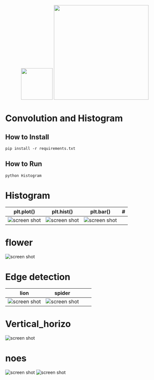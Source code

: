 <p align="center"><a href="https://www.opencv.org" target="_blank"><img src="https://upload.wikimedia.org/wikipedia/commons/thumb/3/32/OpenCV_Logo_with_text_svg_version.svg/270px-OpenCV_Logo_with_text_svg_version.svg.png" width="100"></a>
<a href="https://matplotlib.org" target="_blank"><img src="https://matplotlib.org/stable/_images/sphx_glr_logos2_003.png" width="300"></a>

# Convolution and Histogram

## How to Install
```
pip install -r requirements.txt
```

## How to Run

```
python Histogram

```

# **Histogram**

| plt.plot()     |plt.hist()          | plt.bar() | #
| ------------- |:-------------:|:-----:|:---:|
| ![screen shot](https://raw.githubusercontent.com/Mohammadnematizade/image_processing/main/Assignment%2031/output/result_plt.plot.png) | ![screen shot](https://raw.githubusercontent.com/Mohammadnematizade/image_processing/main/Assignment%2031/output/result_plt.hist.png) |![screen shot](https://raw.githubusercontent.com/Mohammadnematizade/image_processing/main/Assignment%2031/output/result_plt.bar.png) | 

# **flower**
![screen shot](https://raw.githubusercontent.com/Mohammadnematizade/image_processing/main/Assignment%2031/output/result_flower.jpg)

# **Edge detection**
| lion     |spider | ||
| ------------- |:-------------:|:-----:|:---:|
| ![screen shot](https://raw.githubusercontent.com/Mohammadnematizade/image_processing/main/Assignment%2031/output/lion_result.jpg) |  ![screen shot](https://raw.githubusercontent.com/Mohammadnematizade/image_processing/main/Assignment%2031/output/spider_result.jpg)  | 


# **Vertical_horizo**
![screen shot](https://raw.githubusercontent.com/Mohammadnematizade/image_processing/main/Assignment%2031/output/Vertical_horizontal_result.jpg)

# **noes**
![screen shot](https://raw.githubusercontent.com/Mohammadnematizade/image_processing/main/Assignment%2031/output/noes_result.png)
![screen shot](https://raw.githubusercontent.com/Mohammadnematizade/image_processing/main/Assignment%2031/output/result_noes.jpg)

